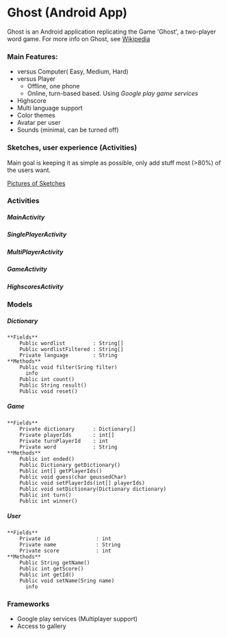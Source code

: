 # Ghost (Android App)
Ghost is an Android application replicating the Game 'Ghost', a two-player word game. For more info on Ghost, see [Wikipedia](http://en.wikipedia.org/wiki/Ghost_%28game%29)

### Main Features:
- versus Computer( Easy, Medium, Hard)
- versus Player
    - Offline, one phone
    - Online, turn-based based. Using *Google play game services*
- Highscore
- Multi language support
- Color themes
- Avatar per user
- Sounds (minimal, can be turned off)

### Sketches, user experience (Activities)
Main goal is keeping it as simple as possible, only add stuff most (>80%) of the users want.

[Pictures of Sketches](SKETCHES.md)

### Activities
##### MainActivity

##### SinglePlayerActivity

##### MultiPlayerActivity

##### GameActivity

##### HighscoresActivity


### Models
##### Dictionary
    **Fields**
        Public wordlist         : String[]
        Public wordlistFiltered : String[]
        Private language        : String
    **Methods**
        Public void filter(Sring filter)
          info
        Public int count()
        Public String result()
        Public void reset()

##### Game
    **Fields**
        Private dictionary      : Dictionary[]
        Private playerIds       : int[]
        Private turnPlayerId    : int
        Private word            : String
    **Methods**
        Public int ended()
        Public Dictionary getDictionary()
        Public int[] getPlayerIds()
        Public void guess(char geussedChar)
        Public void setPlayerIds(int[] playerIds)
        Public void setDictionary(Dictionary dictionary)
        Public int turn()
        Public int winner()

##### User
    **Fields**
        Private id               : int
        Private name             : String
        Private score            : int
    **Methods**
        Public String getName()
        Public int getScore()
        Public int getId()
        Public void setName(Sring name)
          info


### Frameworks
- Google play services (Multiplayer support)
- Access to gallery
